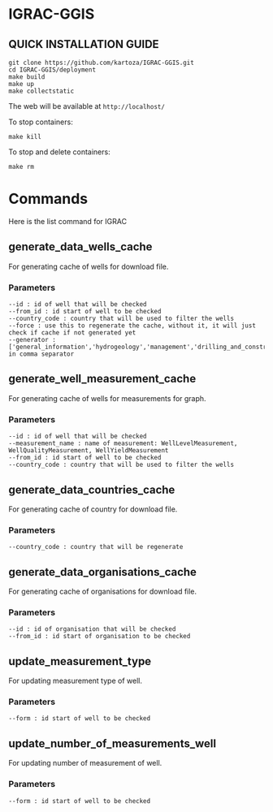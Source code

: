 # IGRAC-GGIS

## QUICK INSTALLATION GUIDE

```
git clone https://github.com/kartoza/IGRAC-GGIS.git
cd IGRAC-GGIS/deployment
make build
make up
make collectstatic
```

The web will be available at `http://localhost/`

To stop containers:

```
make kill
```

To stop and delete containers:

```
make rm
```

# Commands

Here is the list command for IGRAC

## generate_data_wells_cache

For generating cache of wells for download file.

### Parameters

```
--id : id of well that will be checked
--from_id : id start of well to be checked
--country_code : country that will be used to filter the wells
--force : use this to regenerate the cache, without it, it will just check if cache if not generated yet
--generator : ['general_information','hydrogeology','management','drilling_and_construction','monitor'] in comma separator
```

## generate_well_measurement_cache

For generating cache of wells for measurements for graph.

### Parameters

```
--id : id of well that will be checked
--measurement_name : name of measurement: WellLevelMeasurement, WellQualityMeasurement, WellYieldMeasurement
--from_id : id start of well to be checked
--country_code : country that will be used to filter the wells
```

## generate_data_countries_cache

For generating cache of country for download file.

### Parameters

```
--country_code : country that will be regenerate
```

## generate_data_organisations_cache

For generating cache of organisations for download file.

### Parameters

```
--id : id of organisation that will be checked
--from_id : id start of organisation to be checked
```

## update_measurement_type

For updating measurement type of well.

### Parameters

```
--form : id start of well to be checked
```

## update_number_of_measurements_well

For updating number of measurement of well.

### Parameters

```
--form : id start of well to be checked
```
